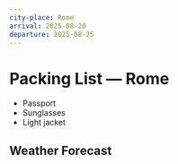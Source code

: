 ```yaml
---
city-place: Rome
arrival: 2025-08-20
departure: 2025-08-25
---
```


# Packing List — Rome

- Passport
- Sunglasses
- Light jacket

## Weather Forecast
<!-- WEATHER:BEGIN -->
<!-- This block will be populated by weather-helper -->
<!-- WEATHER:END -->
